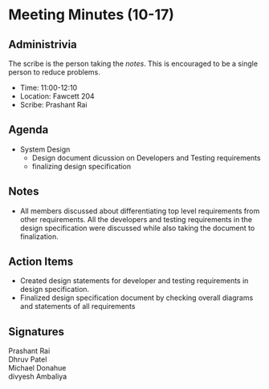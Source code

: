 
# Meeting Minutes (10-17)

## Administrivia
The scribe is the person taking the _notes_. This is encouraged to be a single person to reduce problems.
* Time: 11:00-12:10
* Location: Fawcett 204
* Scribe: Prashant Rai

## Agenda
* System Design
  * Design document dicussion on Developers and Testing requirements
  * finalizing design specification

## Notes
* All members discussed about differentiating top level requirements from other requirements. All the developers and testing requirements in the design specification were discussed while also taking the document to finalization.


## Action Items
* Created design statements for developer and testing requirements in design specification.
* Finalized design specification document by checking overall diagrams and statements of all requirements


## Signatures
Prashant Rai  
Dhruv Patel  
Michael Donahue  
divyesh Ambaliya